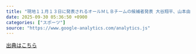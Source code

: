 ```yaml
---
title: "現地１１月１３日に発表されるオールＭＬＢチームの候補者発表 大谷翔平、山本由伸、鈴木誠也が入る（スポーツ報知） - Yahoo!ニュース"
date: 2025-09-30 05:36:50 +0900
categories: ["スポーツ"]
source: "https://www.google-analytics.com/analytics.js"
---
```


[出典はこちら](https://www.google-analytics.com/analytics.js)
